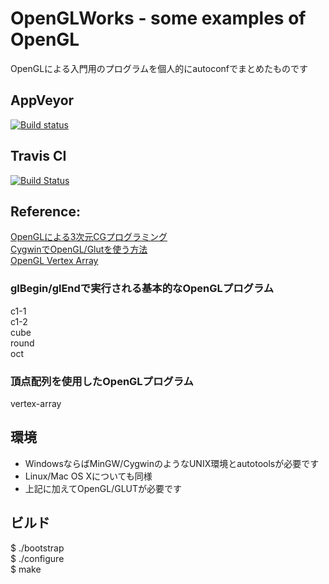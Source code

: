 #  OpenGLWorks - some examples of OpenGL
OpenGLによる入門用のプログラムを個人的にautoconfでまとめたものです 
  
## AppVeyor  
[![Build status](https://ci.appveyor.com/api/projects/status/y0tox6cexrfp0kp4?svg=true)](https://ci.appveyor.com/project/Hiroyuki-Nagata/OpenGLWorks)  
  
## Travis CI  
[![Build Status](https://travis-ci.org/Hiroyuki-Nagata/OpenGLWorks.svg?branch=master)](https://travis-ci.org/Hiroyuki-Nagata/OpenGLWorks)  
  
## Reference:
  [OpenGLによる3次元CGプログラミング](http://www.res.kutc.kansai-u.ac.jp/~hayashi/cg3d/)  
  [CygwinでOpenGL/Glutを使う方法](http://www.pitecan.com/info/winglut.html)  
  [OpenGL Vertex Array](http://www.songho.ca/opengl/gl_vertexarray.html)  

### glBegin/glEndで実行される基本的なOpenGLプログラム
   c1-1  
   c1-2  
   cube  
   round  
   oct  

### 頂点配列を使用したOpenGLプログラム
   vertex-array  
  
## 環境
* WindowsならばMinGW/CygwinのようなUNIX環境とautotoolsが必要です
* Linux/Mac OS Xについても同様
* 上記に加えてOpenGL/GLUTが必要です
  
## ビルド
  $ ./bootstrap  
  $ ./configure  
  $ make  
